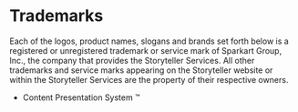 # Trademarks

Each of the logos, product names, slogans and brands set forth below is a registered or unregistered trademark or service mark of Sparkart Group, Inc., the company that provides the Storyteller Services. All other trademarks and service marks appearing on the Storyteller website or within the Storyteller Services are the property of their respective owners.

 * Content Presentation System &trade;